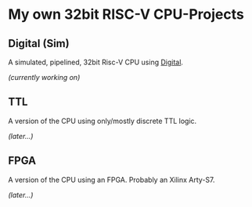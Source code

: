 # My own 32bit RISC-V CPU-Projects

## Digital (Sim)

A simulated, pipelined, 32bit Risc-V CPU using [Digital](https://github.com/hneemann/Digital).

*(currently working on)*

## TTL

A version of the CPU using only/mostly discrete TTL logic.

*(later...)*

## FPGA

A version of the CPU using an FPGA. Probably an Xilinx Arty-S7.

*(later...)*
